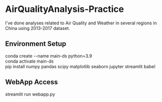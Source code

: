 # AirQualityAnalysis-Practice
I've done analyses related to Air Quality and Weather in several regions in China using 2013-2017 dataset.

## Environment Setup 
conda create --name main-ds python=3.9  
conda activate main-ds  
pip install numpy pandas scipy matplotlib seaborn jupyter streamlit babel

## WebApp Access 
streamlit run webapp.py

